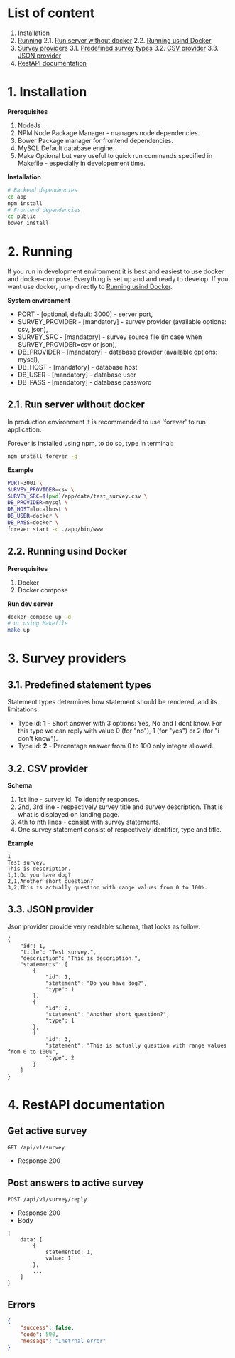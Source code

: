 # List of content

1. [Installation](#1-installation)
2. [Running](#2-running)
2.1. [Run server without docker](#21-run-server-without-docker)
2.2. [Running usind Docker](#22-running-usind-docker)
3. [Survey providers](#3-survey-providers)
3.1. [Predefined survey types](#31-predefined-survey-types)
3.2. [CSV provider](#32-csv-provider)
3.3. [JSON provider](#33-json-provider)
4. [RestAPI documentation](#4-restapi-documentation)

# 1. Installation

**Prerequisites**

1. NodeJs
2. NPM
   Node Package Manager - manages node dependencies.
3. Bower
   Package manager for frontend dependencies.
4. MySQL
   Default database engine.
5. Make
   Optional but very useful to quick run commands specified in Makefile - especially in developement time.

**Installation**

```bash
# Backend dependencies
cd app
npm install
# Frontend dependencies
cd public
bower install
```

# 2. Running

If you run in development environment it is best and easiest to use docker and docker-compose.
Everything is set up and and ready to develop. If you want use docker, jump directly to [Running usind Docker](#22-running-usind-docker).

**System environment**

- PORT - [optional, default: 3000] - server port,
- SURVEY_PROVIDER - [mandatory] - survey provider (available options: csv, json),
- SURVEY_SRC - [mandatory] - survey source file (in case when SURVEY_PROVIDER=csv or json),
- DB_PROVIDER - [mandatory] - database provider (available options: mysql),
- DB_HOST - [mandatory] - database host
- DB_USER - [mandatory] - database user
- DB_PASS - [mandatory] - database password

## 2.1. Run server without docker

In production environment it is recommended to use 'forever' to run application.

Forever is installed using npm, to do so, type in terminal:

```bash
npm install forever -g
```

**Example**

```bash
PORT=3001 \
SURVEY_PROVIDER=csv \
SURVEY_SRC=$(pwd)/app/data/test_survey.csv \
DB_PROVIDER=mysql \
DB_HOST=localhost \
DB_USER=docker \
DB_PASS=docker \
forever start -c ./app/bin/www
```

## 2.2. Running usind Docker

**Prerequisites**

1. Docker
2. Docker compose

**Run dev server**

```bash
docker-compose up -d
# or using Makefile
make up
```

# 3. Survey providers

## 3.1. Predefined statement types

Statement types determines how statement should be rendered, and its limitations.

 - Type id: **1** - Short answer with 3 options: Yes, No and I dont know.
   For this type we can reply with value 0 (for "no"), 1 (for "yes") or 2 (for "i don't know").
 - Type id: **2** - Percentage answer from 0 to 100 only integer allowed.

## 3.2. CSV provider

**Schema**

1. 1st line - survey id. To identify responses.
2. 2nd, 3rd line - respectively survey title and survey description. That is what is displayed on landing page.
4. 4th to nth lines - consist with survey statements.
5. One survey statement consist of respectively identifier, type and title.

**Example**

```
1
Test survey.
This is description.
1,1,Do you have dog?
2,1,Another short question?
3,2,This is actually question with range values from 0 to 100%.
```

## 3.3. JSON provider

Json provider provide very readable schema, that looks as follow:

```
{
    "id": 1,
    "title": "Test survey.",
    "description": "This is description.",
    "statements": [
        {
            "id": 1,
            "statement": "Do you have dog?",
            "type": 1
        },
        {
            "id": 2,
            "statement": "Another short question?",
            "type": 1
        },
        {
            "id": 3,
            "statement": "This is actually question with range values from 0 to 100%",
            "type": 2
        }
    ]
}
```

# 4. RestAPI documentation

## Get active survey
    GET /api/v1/survey

 + Response 200

## Post answers to active survey
    POST /api/v1/survey/reply

 + Response 200
 + Body

```
{
    data: [
        {
            statementId: 1,
            value: 1
        },
        ...
    ]
}
```

## Errors

```json
{
    "success": false,
    "code": 500,
    "message": "Inetrnal error"
}
```
